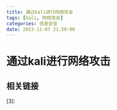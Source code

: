 ```yaml
---
title: 通过kali进行网络攻击
tags: [kali, 网络攻击]
categories: 信息安全
date: 2023-11-07 21:59:00
---
```


# 通过kali进行网络攻击

## 相关链接

[1]: https://blog.csdn.net/a_n_d_y_s_u_n__/article/details/118528019	"Kali Linux三种网络攻击方法总结（DDoS、CC和ARP欺骗）"
[2]: https://zhuanlan.zhihu.com/p/441180960	"我在实验室电脑上玩Kali（中间人攻击、ARP，顺便断了同学的网）"
[3]: 

